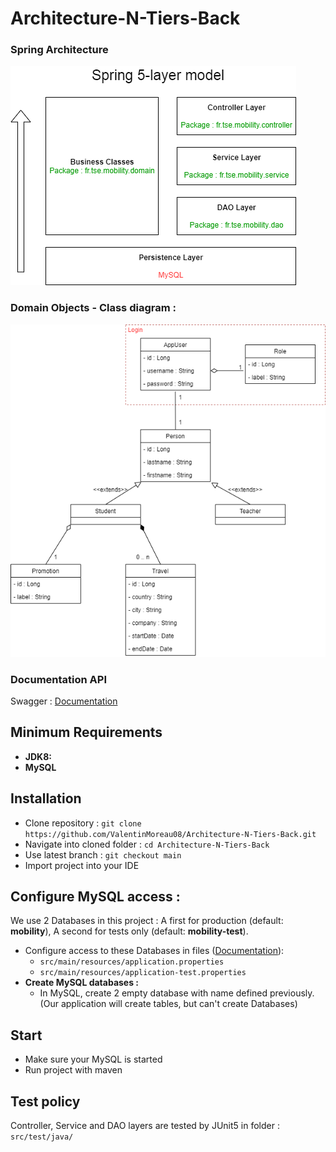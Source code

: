 # Architecture-N-Tiers-Back

### Spring Architecture
![alt text](SpringArchi.png)

### Domain Objects - Class diagram :
![alt text](ClassDiagram.png)


### Documentation API
Swagger : [Documentation](https://app.swaggerhub.com/apis-docs/ValentinMoreau08/Architecture-N-Tiers/1.0.0)

## Minimum Requirements
* **JDK8:**
* **MySQL**


## Installation
- Clone repository : `git clone https://github.com/ValentinMoreau08/Architecture-N-Tiers-Back.git`
- Navigate into cloned folder : `cd Architecture-N-Tiers-Back`
- Use latest branch : `git checkout main`
- Import project into your IDE

    
## Configure MySQL access :
We use 2 Databases in this project : A first for production (default: **mobility**), A second for tests only (default: **mobility-test**).
   
- Configure access to these Databases in files ([Documentation](https://gist.github.com/memory-lovers/4132241df38456642ad888634caee5c6)):
  - `src/main/resources/application.properties`
  - `src/main/resources/application-test.properties`
- **Create MySQL databases :**
  - In MySQL, create 2 empty database with name defined previously. (Our application will create tables, but can't create Databases)

## Start
- Make sure your MySQL is started
- Run project with maven

## Test policy
Controller, Service and DAO layers are tested by JUnit5 in folder : `src/test/java/`
